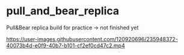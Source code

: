 # pull_and_bear_replica

Pull&Bear replica build for practice -> not finished yet

https://user-images.githubusercontent.com/120920696/235948372-40073b4d-e0f9-40b7-b101-cf2ef0cd47c2.mp4


